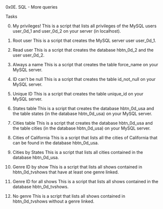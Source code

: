 0x0E. SQL - More queries

Tasks

0. My privileges!
This is a script that lists all privileges of the MySQL users user_0d_1 and user_0d_2 on your server (in localhost).

1. Root user
This is a script that creates the MySQL server user user_0d_1.

2. Read user
This is a script that creates the database hbtn_0d_2 and the user user_0d_2.

3. Always a name
This is a script that creates the table force_name on your MySQL server.

4. ID can't be null
This is a script that creates the table id_not_null on your MySQL server.

5. Unique ID
This is a script that creates the table unique_id on your MySQL server.

6. States table
This is a script that creates the database hbtn_0d_usa and the table states (in the database hbtn_0d_usa) on your MySQL server.

7. Cities table
This is a script that creates the database hbtn_0d_usa and the table cities (in the database hbtn_0d_usa) on your MySQL server.

8. Cities of California
This is a script that lists all the cities of California that can be found in the database hbtn_0d_usa.

9. Cities by States
This is a script that lists all cities contained in the database hbtn_0d_usa.

10. Genre ID by show
This is a script that lists all shows contained in hbtn_0d_tvshows that have at least one genre linked.

11. Genre ID for all shows
This is a script that lists all shows contained in the database hbtn_0d_tvshows.

12. No genre
This is a script that lists all shows contained in hbtn_0d_tvshows without a genre linked.
